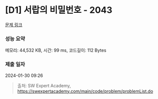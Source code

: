 # [D1] 서랍의 비밀번호 - 2043 

[문제 링크](https://swexpertacademy.com/main/code/problem/problemDetail.do?contestProbId=AV5QJ_8KAx8DFAUq) 

### 성능 요약

메모리: 44,532 KB, 시간: 99 ms, 코드길이: 112 Bytes

### 제출 일자

2024-01-30 09:26



> 출처: SW Expert Academy, https://swexpertacademy.com/main/code/problem/problemList.do
